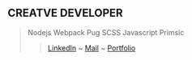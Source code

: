 ## CREATVE DEVELOPER

>  Nodejs Webpack Pug SCSS Javascript Primsic
>  
>> [LinkedIn](https://www.linkedin.com/in/mathias-roux/) ~ [Mail](mailto:mathiasroux.pro@gmail.com) ~ [Portfolio](https://www.rouxmathias.site)
